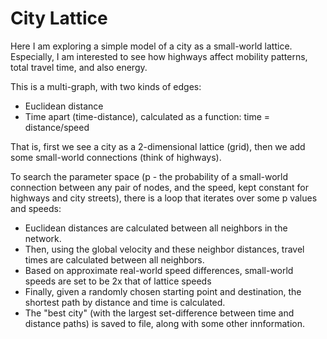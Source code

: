 # City Lattice

Here I am exploring a simple model of a city as a small-world lattice.
Especially, I am interested to see how highways affect mobility patterns, total travel time, and also energy.

This is a multi-graph, with two kinds of edges:
- Euclidean distance
- Time apart (time-distance), calculated as a function: time = distance/speed

That is, first we see a city as a 2-dimensional lattice (grid), then we add some small-world connections (think of highways).

To search the parameter space (p - the probability of a small-world connection between any pair of nodes, and the speed, kept constant for highways and city streets), there is a loop that iterates over some p values and speeds:

- Euclidean distances are calculated between all neighbors in the network.
- Then, using the global velocity and these neighbor distances, travel times are calculated between all neighbors.
- Based on approximate real-world speed differences, small-world speeds are set to be 2x that of lattice speeds
- Finally, given a randomly chosen starting point and destination, the shortest path by distance and time is calculated.
- The "best city" (with the largest set-difference between time and distance paths) is saved to file, along with some other innformation.

